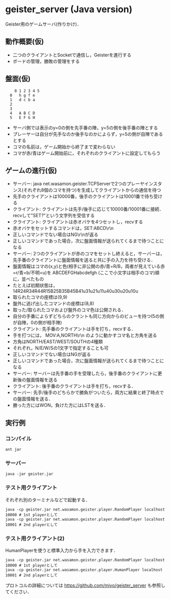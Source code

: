 # geister_server (Java version)

Geister用のゲームサーバ(作りかけ)．

## 動作概要(仮)
- 二つのクライアントとSocketで通信し，Geisterを進行する
- ボードの管理，勝敗の管理をする

## 盤面(仮)
        0 1 2 3 4 5
      0   h g f e
      1   d c b a
      2
      3
      4   A B C D
      5   E F G H
- サーバ側では表示のy=0の側を先手番の陣，y=5の側を後手番の陣とする
- プレーヤーは自分が先手なのか後手なのかによらず，y=5の側が自陣であるとする
- コマの名前は，ゲーム開始から終了まで変わらない
- コマが赤/青はゲーム開始前に，それぞれのクライアントに設定してもらう

## ゲームの進行(仮)
- サーバー: java net.wasamon.geister.TCPServerで2つのプレーヤインスタンス(それぞれ8個のコマを持つ)を生成してクライアントからの通信を待つ
 - 先手のクライアントは10000番，後手のクライアントは10001番で待ち受ける
- クライアント: クライアントは先手/後手に応じて10000番/10001番に接続．recvして"SET?"という文字列を受信する
- クライアント: クライアントは赤オバケを4つセットし，recvする
 - 赤オバケをセットするコマンドは，SET:ABCD\r\n
 - 正しいコマンドでない場合はNG\r\nが返る
 - 正しいコマンドであった場合，次に盤面情報が送られてくるまで待つことになる
- サーバー: 2つのクライアントが赤のコマをセットし終えると，サーバーは，先手番のクライアントに盤面情報を送ると共に手の入力を待ち受ける．
 - 盤面情報はコマの(x,y)と色(相手に非公開の赤/青=R/B，両者が見えている赤=r/青=b/不明=u)を ABCDEFGHabcdefgh (ここで小文字は相手のコマ)順に，並べたもの
 - たとえば初期状態は，14R24R34R44R15B25B35B45B41u31u21u11u40u30u20u10u
 - 取られたコマの座標は(9,9)
 - 盤外に逃げ出したコマンドの座標は(8,8)
 - 取った/取られたコマおよび盤外のコマ色は公開される．
 - 自分の手番によらずどちらのクラントも同じ方向からのビューを持つ(5の側が自陣，0の側が相手陣)
- クライアント: 先手番のクライアントは手を打ち，recvする．
 - 手を打つには， MOV:A,NORTH\r\n のように動かすコマ名と方角を送る
 - 方角はNORTH/EAST/WEST/SOUTHの4種類
  - それぞれ，N/E/W/Sの1文字で指定することも可
 - 正しいコマンドでない場合はNGが返る
 - 正しいコマンドであった場合，次に盤面情報が送られてくるまで待つことになる
- サーバー: サーバーは先手番の手を受理したら，後手番のクライアントに更新後の盤面情報を送る
- クライアント: 後手番のクライアントは手を打ち，recvする．
- サーバー: 先手/後手のどちらかで勝負がついたら，両方に結果と終了時点での盤面情報を送る．
 - 勝った方にはWON，負けた方にはLSTを送る．

## 実行例
### コンパイル
    ant jar

### サーバー
    java -jar geister.jar
    
### テスト用クライアント
それぞれ別のターミナルなどで起動する．

    java -cp geister.jar net.wasamon.geister.player.RandomPlayer localhost 10000 # 1st playerとして
    java -cp geister.jar net.wasamon.geister.player.RandomPlayer localhost 10001 # 2nd playerとして

### テスト用クライアント(2)
HumanPlayerを使うと標準入力から手を入力できます．

    java -cp geister.jar net.wasamon.geister.player.RandomPlayer localhost 10000 # 1st playerとして
    java -cp geister.jar net.wasamon.geister.player.HumanPlayer localhost 10001 # 2nd playerとして


プロトコルの詳細については https://github.com/miyo/geister_server も参照してください．